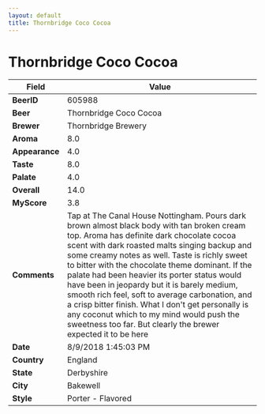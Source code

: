 ```yaml
---
layout: default
title: Thornbridge Coco Cocoa
---
```


# Thornbridge Coco Cocoa

| Field         | Value     |
|---------------|-----------|
| **BeerID** | 605988 |
| **Beer** | Thornbridge Coco Cocoa |
| **Brewer** | Thornbridge Brewery |
| **Aroma** | 8.0 |
| **Appearance** | 4.0 |
| **Taste** | 8.0 |
| **Palate** | 4.0 |
| **Overall** | 14.0 |
| **MyScore** | 3.8 |
| **Comments** | Tap at The Canal House Nottingham. Pours dark brown almost black body with tan broken cream top. Aroma has definite dark chocolate cocoa scent with dark roasted malts singing backup and some creamy notes as well. Taste is richly sweet to bitter with the chocolate theme dominant. If the palate had been heavier its porter status would have been in jeopardy but it is barely medium, smooth rich feel, soft to average carbonation, and a crisp bitter finish. What I don&#39;t get personally is any coconut which to my mind would push the sweetness too far. But clearly the brewer expected it to be here  |
| **Date** | 8/9/2018 1:45:03 PM |
| **Country** | England |
| **State** | Derbyshire |
| **City** | Bakewell |
| **Style** | Porter - Flavored |
